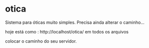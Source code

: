 # otica
Sistema para óticas muito simples.
Precisa ainda alterar o caminho...

hoje está como :   http://localhost/otica/   em todos os arquivos  

colocar o caminho do seu servidor.
